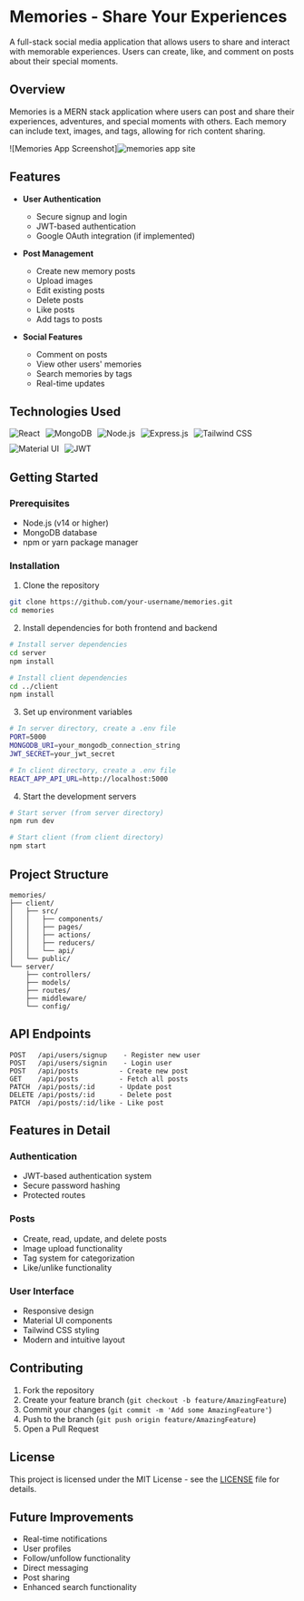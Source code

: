 # Memories - Share Your Experiences

A full-stack social media application that allows users to share and interact with memorable experiences. Users can create, like, and comment on posts about their special moments.

## Overview

Memories is a MERN stack application where users can post and share their experiences, adventures, and special moments with others. Each memory can include text, images, and tags, allowing for rich content sharing.

![Memories App Screenshot]![memories app site](https://github.com/user-attachments/assets/cda8884c-e9be-4770-8545-781093f02ca6)

## Features


- **User Authentication**
  - Secure signup and login
  - JWT-based authentication
  - Google OAuth integration (if implemented)

- **Post Management**
  - Create new memory posts
  - Upload images
  - Edit existing posts
  - Delete posts
  - Like posts
  - Add tags to posts

- **Social Features**
  - Comment on posts
  - View other users' memories
  - Search memories by tags
  - Real-time updates

## Technologies Used

<div style="display: flex; gap: 10px; flex-wrap: wrap;">
  <img src="https://img.shields.io/badge/React-20232A?style=for-the-badge&logo=react&logoColor=61DAFB" alt="React" />
  <img src="https://img.shields.io/badge/MongoDB-4EA94B?style=for-the-badge&logo=mongodb&logoColor=white" alt="MongoDB" />
  <img src="https://img.shields.io/badge/Node.js-339933?style=for-the-badge&logo=nodedotjs&logoColor=white" alt="Node.js" />
  <img src="https://img.shields.io/badge/Express.js-000000?style=for-the-badge&logo=express&logoColor=white" alt="Express.js" />
  <img src="https://img.shields.io/badge/Tailwind_CSS-38B2AC?style=for-the-badge&logo=tailwind-css&logoColor=white" alt="Tailwind CSS" />
  <img src="https://img.shields.io/badge/Material--UI-0081CB?style=for-the-badge&logo=material-ui&logoColor=white" alt="Material UI" />
  <img src="https://img.shields.io/badge/JWT-000000?style=for-the-badge&logo=JSON%20web%20tokens&logoColor=white" alt="JWT" />
</div>

## Getting Started

### Prerequisites

- Node.js (v14 or higher)
- MongoDB database
- npm or yarn package manager

### Installation

1. Clone the repository
```bash
git clone https://github.com/your-username/memories.git
cd memories
```

2. Install dependencies for both frontend and backend
```bash
# Install server dependencies
cd server
npm install

# Install client dependencies
cd ../client
npm install
```

3. Set up environment variables
```bash
# In server directory, create a .env file
PORT=5000
MONGODB_URI=your_mongodb_connection_string
JWT_SECRET=your_jwt_secret

# In client directory, create a .env file
REACT_APP_API_URL=http://localhost:5000
```

4. Start the development servers
```bash
# Start server (from server directory)
npm run dev

# Start client (from client directory)
npm start
```

## Project Structure

```
memories/
├── client/
│   ├── src/
│   │   ├── components/
│   │   ├── pages/
│   │   ├── actions/
│   │   ├── reducers/
│   │   └── api/
│   └── public/
└── server/
    ├── controllers/
    ├── models/
    ├── routes/
    ├── middleware/
    └── config/
```

## API Endpoints

```
POST   /api/users/signup    - Register new user
POST   /api/users/signin    - Login user
POST   /api/posts          - Create new post
GET    /api/posts          - Fetch all posts
PATCH  /api/posts/:id      - Update post
DELETE /api/posts/:id      - Delete post
PATCH  /api/posts/:id/like - Like post
```

## Features in Detail

### Authentication
- JWT-based authentication system
- Secure password hashing
- Protected routes

### Posts
- Create, read, update, and delete posts
- Image upload functionality
- Tag system for categorization
- Like/unlike functionality

### User Interface
- Responsive design
- Material UI components
- Tailwind CSS styling
- Modern and intuitive layout

## Contributing

1. Fork the repository
2. Create your feature branch (`git checkout -b feature/AmazingFeature`)
3. Commit your changes (`git commit -m 'Add some AmazingFeature'`)
4. Push to the branch (`git push origin feature/AmazingFeature`)
5. Open a Pull Request

## License

This project is licensed under the MIT License - see the [LICENSE](LICENSE) file for details.

## Future Improvements

- Real-time notifications
- User profiles
- Follow/unfollow functionality
- Direct messaging
- Post sharing
- Enhanced search functionality
